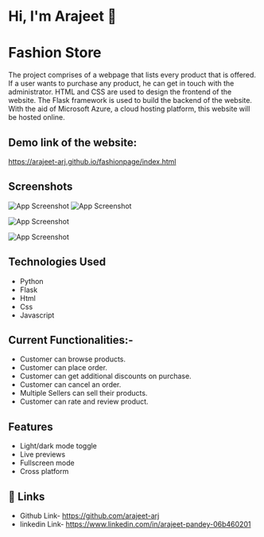 
# Hi, I'm Arajeet 👋


# Fashion Store

The project comprises of a webpage that lists every product that is offered. If a user wants to purchase any product, he can get in touch with the administrator. HTML and CSS are used to design the frontend of the website. The Flask framework is used to build the backend of the website. With the aid of Microsoft Azure, a cloud hosting platform, this website will be hosted online.


## Demo link of the website:

https://arajeet-arj.github.io/fashionpage/index.html


## Screenshots

![App Screenshot](https://user-images.githubusercontent.com/103362957/183983707-75798e17-07d8-4048-a33f-7de52a38418a.jpeg)
![App Screenshot](https://user-images.githubusercontent.com/103362957/183983162-ac6a75b5-eecf-4f75-9770-26accddc2775.jpeg)

![App Screenshot](https://user-images.githubusercontent.com/103362957/183983404-a4d8b15c-915a-4d1e-9bd7-55046de51550.jpeg)


![App Screenshot](https://user-images.githubusercontent.com/103362957/183983881-5372910b-082f-4c2a-b6a2-87113c942dd4.jpeg)
## Technologies Used

 - Python
  - Flask
   - Html
  - Css
   - Javascript

## Current Functionalities:-
- Customer can browse products.
- Customer can place order.
- Customer can get additional discounts on purchase.
- Customer can cancel an order.
- Multiple Sellers can sell their products.
- Customer can rate and review product.


## Features

- Light/dark mode toggle
- Live previews
- Fullscreen mode
- Cross platform


## 🔗 Links
- Github Link- https://github.com/arajeet-arj
- linkedin Link- https://www.linkedin.com/in/arajeet-pandey-06b460201

